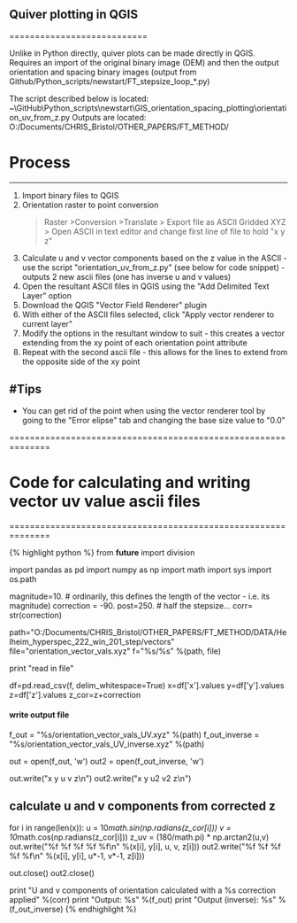 ## Quiver plotting in QGIS
===========================

Unlike in Python directly, quiver plots can be made directly in QGIS. Requires an import of the original binary image (DEM) and then the output orientation and spacing binary images (output from Github/Python_scripts/newstart/FT_stepsize_loop_*.py)

The script described below is located:
	~\GitHub\Python_scripts\newstart\GIS_orientation_spacing_plotting\orientation_uv_from_z.py
Outputs are located:
	O:/Documents/CHRIS_Bristol/OTHER_PAPERS/FT_METHOD/

# Process
----------

1. Import binary files to QGIS
2. Orientation raster to point conversion
	>Raster
		>Conversion
			>Translate
				> Export file as ASCII Gridded XYZ
				> Open ASCII in text editor and change first line of file to hold "x y z"
3. Calculate u and v vector components based on the z value in the ASCII - use the script "orientation_uv_from_z.py" (see below for code snippet) - outputs 2 new ascii files (one has inverse u and v values)
4. Open the resultant ASCII files in QGIS using the "Add Delimited Text Layer" option
5. Download the QGIS "Vector Field Renderer" plugin
6. With either of the ASCII files selected, click "Apply vector renderer to current layer"
7. Modify the options in the resultant window to suit - this creates a vector extending from the xy point of each orientation point attribute
8. Repeat with the second ascii file - this allows for the lines to extend from the opposite side of the xy point 


#Tips
-----
- You can get rid of the point when using the vector renderer tool by going to the "Error elipse" tab and changing the base size value to "0.0"

==============================================================
# Code for calculating and writing vector uv value ascii files
==============================================================

{% highlight python %}
from __future__ import division

import pandas as pd
import numpy as np
import math
import sys
import os.path

magnitude=10. # ordinarily, this defines the length of the vector - i.e. its magnitude)
correction = -90.
post=250. # half the stepsize...
corr= str(correction)

path="O:/Documents/CHRIS_Bristol/OTHER_PAPERS/FT_METHOD/DATA/Helheim_hyperspec_222_win_201_step/vectors"
file="orientation_vector_vals.xyz"
f="%s/%s" %(path, file)

print "read in file"

df=pd.read_csv(f, delim_whitespace=True)
x=df['x'].values
y=df['y'].values
z=df['z'].values
z_cor=z+correction

#### write output file
f_out = "%s/orientation_vector_vals_UV.xyz" %(path)
f_out_inverse = "%s/orientation_vector_vals_UV_inverse.xyz" %(path)

out = open(f_out, 'w')
out2 = open(f_out_inverse, 'w')

out.write("x y u v z\n")
out2.write("x y u2 v2 z\n")

## calculate u and v components from corrected z
for i in range(len(x)):
	u = 10*math.sin(np.radians(z_cor[i]))
	v = 10*math.cos(np.radians(z_cor[i]))
	z_uv = (180/math.pi) * np.arctan2(u,v)
	out.write("%f %f %f %f %f\n" %(x[i], y[i], u, v, z[i]))
	out2.write("%f %f %f %f %f\n" %(x[i], y[i], u*-1, v*-1, z[i]))

out.close()
out2.close()

print "U and v components of orientation calculated with a %s correction applied" %(corr)
print "Output: %s" %(f_out)
print "Output (inverse): %s" %(f_out_inverse)
{% endhighlight %}